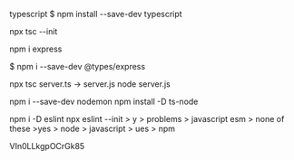 typescript
$ npm install --save-dev typescript

npx tsc --init

npm i express

$ npm i --save-dev @types/express

npx tsc
server.ts -> server.js
node server.js

npm i --save-dev nodemon
npm install -D ts-node

npm i -D eslint
npx eslint --init > y > problems > javascript esm > none of these >yes > node > javascript > ues > npm

VIn0LLkgpOCrGk85
